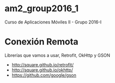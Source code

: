 # am2_group2016_1
Curso de Aplicaciones Móviles II - Grupo 2016-I

# Conexión Remota

Librerías que vamos a usar, Retrofit, OkHttp y GSON

- http://square.github.io/retrofit/
- http://square.github.io/okhttp/
- https://github.com/google/gson
